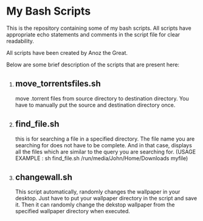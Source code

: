 # My Bash Scripts
This is the repository containing some of my bash scripts.
All scripts have appropriate echo statements and comments in the script file for clear readability.

All scripts have been created by Anoz the Great.

Below are some brief description of the scripts that are present here:

1. ## move_torrentsfiles.sh
   move .torrent files from source directory to destination directory. You have to manually put the source and destination directory once.
3. ## find_file.sh
   this is for searching a file in a specified directory. The file name you are searching for does not have to be complete. And in that case, displays all the files                    which are similar to the query you are searching for. 
                  (USAGE EXAMPLE : sh find_file.sh /run/media/John/Home/Downloads myfile)
3. ## changewall.sh
   This script automatically, randomly changes the wallpaper in your desktop. Just have to put your wallpaper directory in the script and save it. Then it can randomly change the      dekstop wallpaper from the specified wallpaper directory when executed.
